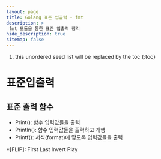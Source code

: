 ```yaml
---
layout: page
title: Golang 표준 입출력 - fmt
description: >
 fmt 모듈을 통한 표준 입출력 정리
hide_description: true
sitemap: false
---
```


1. this unordered seed list will be replaced by the toc
{:toc}

# 표준입출력

## 표준 출력 함수

- Print(): 함수 입력값들을 출력
- Println(): 함수 입력값들을 출력하고 개행
- Printf(): 서식(format)에 맞도록 입력값들을 출력

*[FLIP]: First Last Invert Play
